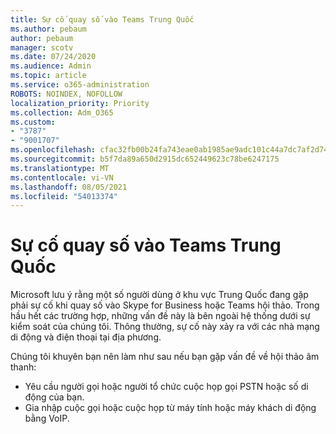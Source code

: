 ```yaml
---
title: Sự cố quay số vào Teams Trung Quốc
ms.author: pebaum
author: pebaum
manager: scotv
ms.date: 07/24/2020
ms.audience: Admin
ms.topic: article
ms.service: o365-administration
ROBOTS: NOINDEX, NOFOLLOW
localization_priority: Priority
ms.collection: Adm_O365
ms.custom:
- "3787"
- "9001707"
ms.openlocfilehash: cfac32fb00b24fa743eae0ab1985ae9adc101c44a7dc7af2d7435c95913ce0a2
ms.sourcegitcommit: b5f7da89a650d2915dc652449623c78be6247175
ms.translationtype: MT
ms.contentlocale: vi-VN
ms.lasthandoff: 08/05/2021
ms.locfileid: "54013374"
---
```

# <a name="issues-dialing-into-teams-in-china"></a>Sự cố quay số vào Teams Trung Quốc

Microsoft lưu ý rằng một số người dùng ở khu vực Trung Quốc đang gặp phải sự cố khi quay số vào Skype for Business hoặc Teams hội thảo. Trong hầu hết các trường hợp, những vấn đề này là bên ngoài hệ thống dưới sự kiểm soát của chúng tôi. Thông thường, sự cố này xảy ra với các nhà mạng di động và điện thoại tại địa phương.

Chúng tôi khuyên bạn nên làm như sau nếu bạn gặp vấn đề về hội thảo âm thanh:

-   Yêu cầu người gọi hoặc người tổ chức cuộc họp gọi PSTN hoặc số di động của bạn.
-   Gia nhập cuộc gọi hoặc cuộc họp từ máy tính hoặc máy khách di động bằng VoIP.